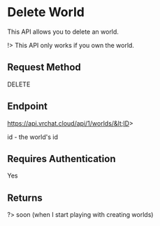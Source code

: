 # Delete World

This API allows you to delete an world.

!> This API only works if you own the world.

## Request Method 
DELETE

## Endpoint
https://api.vrchat.cloud/api/1/worlds/&lt;ID&gt;

id - the world's id

## Requires Authentication
Yes

## Returns 

?> soon (when I start playing with creating worlds)